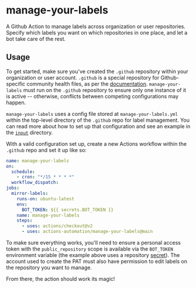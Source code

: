 # manage-your-labels

A Github Action to manage labels across organization or user repositories.
Specify which labels you want on which repositories in one place, and let a bot
take care of the rest.

## Usage

To get started, make sure you've created the `.github` repository within your
organization or user account. `.github` is a special repository for
Github-specific community health files, as per the
[documentation](https://docs.github.com/en/free-pro-team@latest/github/building-a-strong-community/creating-a-default-community-health-file).
`manage-your-labels` must run on the `.github` repository to ensure only one
instance of it is active -- otherwise, conflicts between competing
configurations may happen.

`manage-your-labels` uses a config file stored at `manage-your-labels.yml`
within the top-level directory of the `.github` repo for label management. You
can read more about how to set up that configuration and see an example in the
[`input`](input/) directory.

With a valid configuration set up, create a new Actions workflow within the
`.github` repo and set it up like so:

```yml
name: manage-your-labels
on:
  schedule:
    - cron: "*/15 * * * *"
  workflow_dispatch:
jobs:
  mirror-labels:
    runs-on: ubuntu-latest
    env:
      BOT_TOKEN: ${{ secrets.BOT_TOKEN }}
    name: manage-your-labels
    steps:
      - uses: actions/checkout@v2
      - uses: actions-automation/manage-your-labels@main
```

To make sure everything works, you'll need to ensure a personal access token
with the `public_repository` scope is available via the `BOT_TOKEN` environment
variable (the example above uses a repository
[secret](https://docs.github.com/en/free-pro-team@latest/actions/reference/encrypted-secrets)).
The account used to create the PAT must also have permission to edit labels on
the repository you want to manage.

From there, the action should work its magic!
